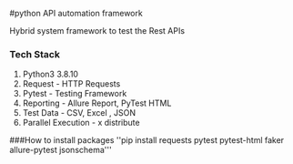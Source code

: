 #python API automation framework

Hybrid system framework to test the Rest APIs

### Tech Stack
1. Python3 3.8.10
2. Request - HTTP Requests
3. Pytest - Testing Framework
4. Reporting - Allure Report, PyTest HTML
5. Test Data - CSV, Excel , JSON
6. Parallel Execution - x distribute

###How to install packages
''pip install requests pytest pytest-html faker allure-pytest jsonschema'''